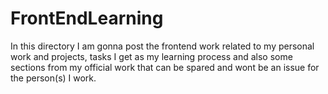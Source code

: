 # FrontEndLearning
In this directory I am gonna post the frontend work related to my personal work and projects, tasks I get as my learning process and also some sections from my official work that can be spared and wont be an issue for the person(s) I work.
